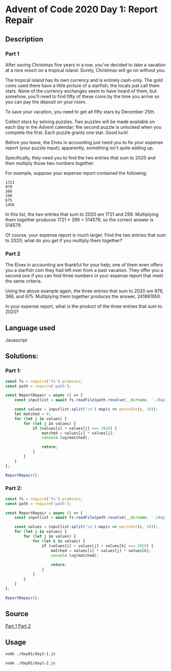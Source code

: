 # Advent of Code 2020 Day 1: Report Repair
## Description
### Part 1
After saving Christmas five years in a row, you've decided to take a vacation at a nice resort on a tropical island. Surely, Christmas will go on without you.

The tropical island has its own currency and is entirely cash-only. The gold coins used there have a little picture of a starfish; the locals just call them stars. None of the currency exchanges seem to have heard of them, but somehow, you'll need to find fifty of these coins by the time you arrive so you can pay the deposit on your room.

To save your vacation, you need to get all fifty stars by December 25th.

Collect stars by solving puzzles. Two puzzles will be made available on each day in the Advent calendar; the second puzzle is unlocked when you complete the first. Each puzzle grants one star. Good luck!

Before you leave, the Elves in accounting just need you to fix your expense report (your puzzle input); apparently, something isn't quite adding up.

Specifically, they need you to find the two entries that sum to 2020 and then multiply those two numbers together.

For example, suppose your expense report contained the following:
```
1721
979
366
299
675
1456
```
In this list, the two entries that sum to 2020 are 1721 and 299. Multiplying them together produces 1721 * 299 = 514579, so the correct answer is 514579.

Of course, your expense report is much larger. Find the two entries that sum to 2020; what do you get if you multiply them together?

### Part 2
The Elves in accounting are thankful for your help; one of them even offers you a starfish coin they had left over from a past vacation. They offer you a second one if you can find three numbers in your expense report that meet the same criteria.

Using the above example again, the three entries that sum to 2020 are 979, 366, and 675. Multiplying them together produces the answer, 241861950.

In your expense report, what is the product of the three entries that sum to 2020?

## Language used
Javascript

## Solutions:
### Part 1:
```js
const fs = require('fs').promises;
const path = require('path');

const ReportRepair = async () => { 
    const inputlist = await fs.readFile(path.resolve(__dirname, './day1.txt'), 'utf8');

    const values = inputlist.split('\n').map(c => parseInt(c, 10));
    let matched = 0;
    for (let i in values) {
        for (let j in values) {
            if (values[i] + values[j] === 2020) {
                matched = values[i] * values[j];
                console.log(matched);

                return;
            }
        }
    }
};

ReportRepair();
```

### Part 2:
```js
const fs = require('fs').promises;
const path = require('path');

const ReportRepair = async () => { 
    const inputlist = await fs.readFile(path.resolve(__dirname, './day1.txt'), 'utf8');

    const values = inputlist.split('\n').map(c => parseInt(c, 10));
    for (let i in values) {
        for (let j in values) {
            for (let k in values) {
                if (values[i] + values[j] + values[k] === 2020) {
                    matched = values[i] * values[j] * values[k];
                    console.log(matched);
    
                    return;
                }
            }
        }
    }
};

ReportRepair();
```

## Source
[Part 1](./day01/day1-1.js)
[Part 2](./day01/day1-2.js)

## Usage
```bash
node ./day01/day1-1.js

node ./day01/day1-2.js
```
